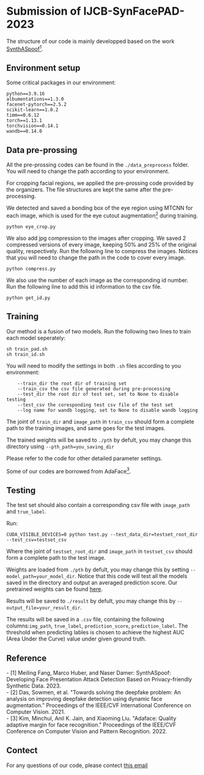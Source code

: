 # Submission of IJCB-SynFacePAD-2023
The structure of our code is mainly developped based on the work [SynthASpoof](https://github.com/meilfang/SynthASpoof)[<sup>1</sup>](#refer-anchor-1).

## Environment setup
Some critical packages in our environment:
```
python==3.9.16
albumentations==1.3.0
facenet-pytorch==2.5.2
scikit-learn==1.0.2
timm==0.6.12
torch==1.13.1
torchvision==0.14.1
wandb==0.14.0
```

## Data pre-prossing

All the pre-prossing codes can be found in the `./data_preprocess` folder. You will need to change the path according to your environment.

For cropping facial regions, we applied the pre-prossing code provided by the organizers. The file structures are kept the same after the pre-processing.

We detected and saved a bonding box of the eye region using MTCNN for each image, which is used for the eye cutout augmentation[<sup>2</sup>](#refer-anchor-2) during training. 
```
python eye_crop.py
```

We also add jpg compression to the images after cropping. We saved 2 compressed versions of every image, keeping 50% and 25% of the original quality, respectively. Run the following line to compress the images. Notices that you will need to change the path in the code to cover every image.
```
python compress.py
```

We also use the number of each image as the corresponding id number. Run the following line to add this id information to the csv file. 
```
python get_id.py
```



## Training
Our method is a fusion of two models. Run the following two lines to train each model seperately:
```
sh train_pad.sh
sh train_id.sh
```
You will need to modify the settings in both `.sh` files according to you environment:

```
    --train_dir the root dir of training set
    --train_csv the csv file generated during pre-processing
    --test_dir the root dir of test set, set to None to disable testing
    --test_csv the coresponding test csv file of the test set
    --log name for wandb logging, set to None to disable wandb logging
```

The joint of `train_dir` and `image_path` in `train_csv` should form a complete path to the training images, and same goes for the test images.

The trained weights will be saved to `./pth` by defult, you may change this directory using `--pth_path=you_saving_dir`

Please refer to the code for other detailed parameter settings.

Some of our codes are borrowed from AdaFace[<sup>3</sup>](#refer-anchor-3).

## Testing
The test set should also contain a corresponding csv file with `image_path` and `true_label`.

Run:
```
CUDA_VISIBLE_DEVICES=0 python test.py --test_data_dir=testset_root_dir --test_csv=testset_csv 
```
Where the joint of `testset_root_dir` and `image_path` in `testset_csv` should form a complete path to the test image.

Weights are loaded from `./pth` by defult, you may change this by setting `--model_path=your_model_dir`. Notice that this code will test all the models saved in the directory and output an averaged prediction score. Our pretrained weights can be found [here](https://drive.google.com/drive/folders/1wswcb8HW-OLI4IkptlqUlqjQQ82Z33N6?usp=share_link).

Results will be saved to `./result` by defult, you may change this by `--output_file=your_result_dir`.

The results will be saved in a `.csv` file, containing the following columns:`img_path`, `true_label`, `prediction_score`, `prediction_label`. The threshold when predicting lables is chosen to achieve the highest AUC (Area Under the Curve) value under given ground truth.

## Reference

<div id="refer-anchor-1"></div>
- [1] Meiling Fang, Marco Huber, and Naser Damer: SynthASpoof: Developing Face Presentation Attack Detection Based on Privacy-friendly Synthetic Data. 2023.

<div id="refer-anchor-2"></div>
- [2] Das, Sowmen, et al. "Towards solving the deepfake problem: An analysis on improving deepfake detection using dynamic face augmentation." Proceedings of the IEEE/CVF International Conference on Computer Vision. 2021.

<div id="refer-anchor-3"></div>
- [3] Kim, Minchul, Anil K. Jain, and Xiaoming Liu. "Adaface: Quality adaptive margin for face recognition." Proceedings of the IEEE/CVF Conference on Computer Vision and Pattern Recognition. 2022.

## Contect
For any questions of our code, please contect [this email](sunxianyun@stu.bucea.edu.cn)

